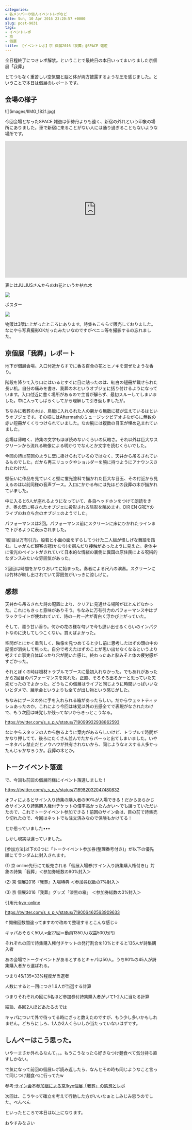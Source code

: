 ```yaml
---
categories:
- 各メンバーの個人イベントレポなど
date: Sun, 10 Apr 2016 23:20:57 +0000
slug: post-9031
tags:
- イベントレポ
- 京
- 個展
title: 【イベントレポ】京 個展2016『我葬』@SPACE 雑遊
---
```


全日程終了につきレポ解禁。ということで最終日の本日いってまいりました京個展「我葬」

とてつもなく重苦しい空気間と脳と体が両方披露するような圧を感じました。ということで本日は個展のレポートです。

<!--more-->
<h2>会場の様子</h2>
![](images/IIMG_1821.jpg)

今回会場となったSPACE 雑遊は伊勢丹よりも遠く、新宿の外れという印象の場所にありました。車で新宿に来ることがない人には通り過ぎることもないような場所です。

<iframe style="border: 0;" src="https://www.google.com/maps/embed?pb=!1m14!1m8!1m3!1d12961.7683776972!2d139.706714!3d35.690737!3m2!1i1024!2i768!4f13.1!3m3!1m2!1s0x0%3A0x995def319202d16!2zU1BBQ0Ug6ZuR6YGK!5e0!3m2!1sja!2sjp!4v1460304999314" width="600" height="450" frameborder="0" allowfullscreen="allowfullscreen"></iframe>

表にはJULIUSさんからのお花というか枯れ木

![](images/IIMG_1816.jpg)

ポスター

![](images/IIMG_1817.jpg)

物販は3階に上がったところにあります。詩集もこちらで販売しておりました。なにやら写真撮影OKだったみたいなのですがペニュ等を撮影するの忘れました。
<h2>京個展「我葬」レポート</h2>
地下が個展会場。入口付近からすでに香る百合の花とヒノキを混ぜたような香り。

階段を降りて入り口にはいるとすぐに目に貼ったのは、紅白の短冊が載せられた長い机。自分の痛みを書き、我葬の木というオブジェに括り付けるようになっています。入口付近に書く場所があるので主旨が解らず、最初スルーしてしまいました。中に入ってしばらくしてから理解して引き返しましたが。

ちなみに我葬の木は、鳥籠に入れられた人の腕から無数に枝が生えているはというオブジェです。その枝にはAftermathのミュージックビデオさながらに無数の赤い短冊がくくりつけられていました。なお腕には複数の目玉が埋め込まれていました。

会場は薄暗く、詩集の文字もほぼ読めないくらいの仄暗さ。それ以外は巨大なスクリーンから流れる映像による明かりでなんとか文字を読むくらいでした。

今回の詩は前回のように壁に掛けられているのではなく、天井から吊るされているものでした。だから再三リュックやショルダーを腕に持つようにアナウンスされたわけだ。

壁伝いに作品を見ていくと壁に蛍光塗料で描かれた巨大な目玉、その付近から見えるのは以前同様の音声ブース。入口にかかる布には先ほどの我葬の木が描かれていました。

中に入ると6人が座れるようになっていて、各自ヘッドホンをつけて朗読をきき、奥の壁に移されたオブジェに投影される陰影を眺めます。DIR EN GREYのライブのお立ち台のオブジェのようでした。

パフォーマンスは2回。パフォーマンス前にスクリーンに床にひかれたラインまで下がるように表示されました。

1度目は万有引力。般若と小面の面をずらしてつけた二人組が怪しげな舞踏を踏む。しゃがんだ観客の冠(かむり)を掴んだり接触があったように見えた。身体中に蛍光のペイントがされていて日本的な情緒の裏側に異国の原住民による呪術的なダンスみたいな雰囲気があった。

2回目は時間をかなりおいてに始まった。奏者による尺八の演奏。スクリーンには竹林が映し出されていて雰囲気がいっきに涼しげに。
<h2>感想</h2>
天井から吊るされた詩の配置により、クリアに見通せる場所がほとんどなかった。これにもきっと意味がありそう。ちなみに万有引力のパフォーマンス中はブラックライトが使われていて、詩の一片一片が青白く浮かび上がっていた。

そして、漂う甘い香り。何かの花の様な匂いで今も思い出せるくらいのインパクトなのに決してしつこくない。買えばよかった。

空間がとにかく重苦しく、映像を見つめてると少し前に思考したはずの頭の中の記憶が消失して焦った。自分で考えたはずのことが思い出せなくなるというより考えてた事実自体ぽっかり穴が開いた感じ。終わったあと脳みそと体の疲労感がすごかった。

それとぼくの時は機材トラブルでブースに最初入れなかった。でもあれがあったから2回目のパフォーマンスを見れた。正直、そろそろ出るかーと思っていた矢先だったのでよかった。どうもこの個展はライブと同じように時間いっぱいいないとダメで、展示会というよりも全てが出し物という感じがした。

ちなみにブースの外に手を入れられる箱があったらしい。だからウェットティッシュあったのか。これにより今回は味覚以外の五感全てで表現がなされたわけで、もう次回は味覚しか残ってないからきっとこうなる。

https://twitter.com/s_s_p_y/status/719099932938862593

なにやらスタッフの人から触るように案内があるらしいけど、トラブルで時間がかなり押してて、後ろにたくさん並んでたからパーっと出てしまいました。いやーネタバレ禁止だとノウハウが共有されないから、同じようなミスする人多かったんじゃかなろうか。我葬の木とか。
<h2>トークイベント落選</h2>
で、今回も前回の個展同様にイベント落選しました！

https://twitter.com/s_s_p_y/status/718982032047480832

オフィによるとサイン入り詩集の購入者の90%が入場できる！だからあらかじめサイン入り詩集購入権付チケットの倍率高かったんかい〜でも譲っていただいたので、これでトークイベント参加できる！前回のサイン会は、目の前で詩集売り切れたので、今回はネットでも注文済みなので保険もかけてる！

とか思っていました•••

しかし現実は違っていました。

[参加方法]以下の3つに「トークイベント参加券(整理番号付き)」が以下の優先順にてランダムに封入されます。

(1) 京 online先行にて販売される「個展入場券(サイン入り詩集購入権付き)」対象の詩集「我葬」＜参加券総数の90%封入＞

(2) 京 個展2016『我葬』入場特典 ＜参加券総数の7%封入＞

(3) 京 個展2016『我葬』グッズ「漆黒の箱」 ＜参加券総数の3%封入＞

引用元:<a href="http://www.sp-freewillonline.com/kyo/schedule.php?id=377754726">kyo-online</a>

https://twitter.com/s_s_p_y/status/719006462563909633

↑開催回数間違ってますので改めて整理するとこんな感じ↓

キャパおそらく50人×全27回＝動員1350人(収益500万円)

それぞれの回で詩集購入権付チケットの発行割合を10%とすると135人が詩集購入者

あの会場でトークイベントがあるとするとキャパは50人。うち90%の45人が詩集購入者から選ばれる。

つまり45/135=33%程度が当選者

人数にすると一回につき1.6人が当選する計算

つまりそれぞれの回に5名ほど参加券付詩集購入者がいて1-2人に当たる計算

結論、各回2人ほどあたるのでは

キャパについて外で待ってる時にざっと数えたのですが、もう少し多いかもしれません。どちらにしろ、1人か2人くらいしか当たっていないはずです。
<h2>しんぺーはこう思った。</h2>
いやーまさか外れるなんて。。。もうこうなったら好きなつけ麺食べて気分持ち直すしかない。

で気になって前回の個展レポ読み返したら、なんとその時も同じようなこと言って同じつけ麺食べに行ってたw

参考:<a href="https://www.warawareotoko.com/2015/08/23/post-8263/" target="_blank" rel="noopener">サイン会不参加組による京/kyo個展「我葬」の感想とレポ</a>

次回は、こうやって確立を考えて行動した方がいいなぁとしみじみ思うのでした。べんべん

といったところで本日は以上になります。

おやすみなさい